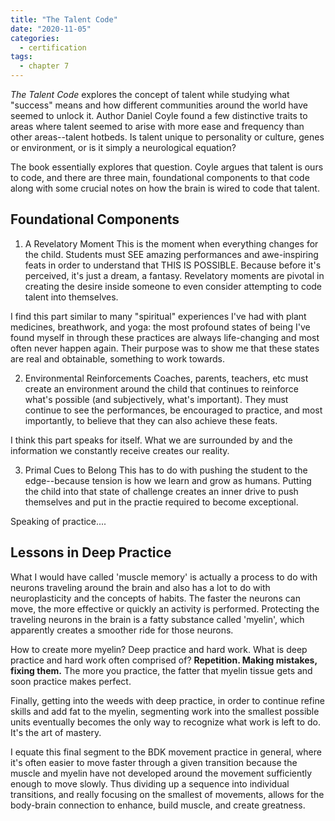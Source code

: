 ```yaml
---
title: "The Talent Code"
date: "2020-11-05"
categories:
  - certification
tags:
  - chapter 7
---
```

<em>The Talent Code</em> explores the concept of talent while studying what "success" means and how different communities around the world have seemed to unlock it. Author Daniel Coyle found a few distinctive traits to areas where talent seemed to arise with more ease and frequency than other areas--talent hotbeds. Is talent unique to personality or culture, genes or environment, or is it simply a neurological equation?

The book essentially explores that question. Coyle argues that talent is ours to code, and there are three main, foundational components to that code along with some crucial notes on how the brain is wired to code that talent.

## Foundational Components
1. A Revelatory Moment
This is the moment when everything changes for the child. Students must SEE amazing performances and awe-inspiring feats in order to understand that THIS IS POSSIBLE. Because before it's perceived, it's just a dream, a fantasy. Revelatory moments are pivotal in creating the desire inside someone to even consider attempting to code talent into themselves.

I find this part similar to many "spiritual" experiences I've had with plant medicines, breathwork, and yoga: the most profound states of being I've found myself in through these practices are always life-changing and most often never happen again. Their purpose was to show me that these states are real and obtainable, something to work towards.

2. Environmental Reinforcements 
Coaches, parents, teachers, etc must create an environment around the child that continues to reinforce what's possible (and subjectively, what's important). They must continue to see the performances, be encouraged to practice, and most importantly, to believe that they can also achieve these feats.

I think this part speaks for itself. What we are surrounded by and the information we constantly receive creates our reality.

3. Primal Cues to Belong
This has to do with pushing the student to the edge--because tension is how we learn and grow as humans. Putting the child into that state of challenge creates an inner drive to push themselves and put in the practie required to become exceptional.

Speaking of practice.... 

## Lessons in Deep Practice

What I would have called 'muscle memory' is actually a process to do with neurons traveling around the brain and also has a lot to do with neuroplasticity and the concepts of habits. The faster the neurons can move, the more effective or quickly an activity is performed. Protecting the traveling neurons in the brain is a fatty substance called 'myelin', which apparently creates a smoother ride for those neurons. 

How to create more myelin? Deep practice and hard work. What is deep practice and hard work often comprised of? <strong>Repetition. Making mistakes, fixing them.</strong> The more you practice, the fatter that myelin tissue gets and soon practice makes perfect.

Finally, getting into the weeds with deep practice, in order to continue refine skills and add fat to the myelin, segmenting work into the smallest possible units eventually becomes the only way to recognize what work is left to do. It's the art of mastery.

I equate this final segment to the BDK movement practice in general, where it's often easier to move faster through a given transition because the muscle and myelin have not developed around the movement sufficiently enough to move slowly. Thus dividing up a sequence into individual transitions, and really focusing on the smallest of movements, allows for the body-brain connection to enhance, build muscle, and create greatness.